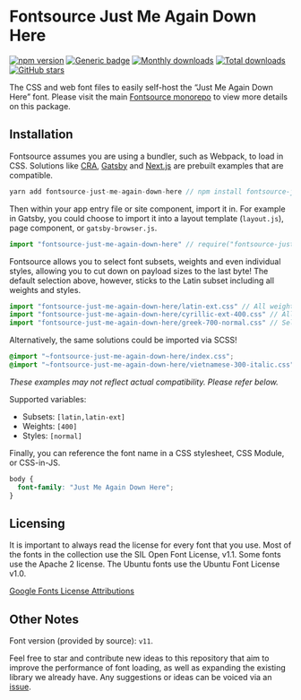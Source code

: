 # Fontsource Just Me Again Down Here

[![npm version](https://badge.fury.io/js/fontsource-just-me-again-down-here.svg)](https://github.com/DecliningLotus/fontsource) [![Generic badge](https://img.shields.io/badge/fontsource-passing-brightgreen)](https://github.com/DecliningLotus/fontsource) [![Monthly downloads](https://badgen.net/npm/dm/fontsource-just-me-again-down-here)](https://github.com/DecliningLotus/fontsource) [![Total downloads](https://badgen.net/npm/dt/fontsource-just-me-again-down-here)](https://github.com/DecliningLotus/fontsource) [![GitHub stars](https://img.shields.io/github/stars/DecliningLotus/fontsource.svg?style=social&label=Star)](https://GitHub.com/DecliningLotus/fontsource/stargazers/)

The CSS and web font files to easily self-host the “Just Me Again Down Here” font. Please visit the main [Fontsource monorepo](https://github.com/DecliningLotus/fontsource) to view more details on this package.

## Installation

Fontsource assumes you are using a bundler, such as Webpack, to load in CSS. Solutions like [CRA](https://create-react-app.dev/), [Gatsby](https://www.gatsbyjs.org/) and [Next.js](https://nextjs.org/) are prebuilt examples that are compatible.

```javascript
yarn add fontsource-just-me-again-down-here // npm install fontsource-just-me-again-down-here
```

Then within your app entry file or site component, import it in. For example in Gatsby, you could choose to import it into a layout template (`layout.js`), page component, or `gatsby-browser.js`.

```javascript
import "fontsource-just-me-again-down-here" // require("fontsource-just-me-again-down-here")
```

Fontsource allows you to select font subsets, weights and even individual styles, allowing you to cut down on payload sizes to the last byte! The default selection above, however, sticks to the Latin subset including all weights and styles.

```javascript
import "fontsource-just-me-again-down-here/latin-ext.css" // All weights and styles included.
import "fontsource-just-me-again-down-here/cyrillic-ext-400.css" // All styles included.
import "fontsource-just-me-again-down-here/greek-700-normal.css" // Select either normal or italic.
```

Alternatively, the same solutions could be imported via SCSS!

```scss
@import "~fontsource-just-me-again-down-here/index.css";
@import "~fontsource-just-me-again-down-here/vietnamese-300-italic.css";
```

_These examples may not reflect actual compatibility. Please refer below._

Supported variables:

- Subsets: `[latin,latin-ext]`
- Weights: `[400]`
- Styles: `[normal]`

Finally, you can reference the font name in a CSS stylesheet, CSS Module, or CSS-in-JS.

```css
body {
  font-family: "Just Me Again Down Here";
}
```

## Licensing

It is important to always read the license for every font that you use.
Most of the fonts in the collection use the SIL Open Font License, v1.1. Some fonts use the Apache 2 license. The Ubuntu fonts use the Ubuntu Font License v1.0.

[Google Fonts License Attributions](https://fonts.google.com/attribution)

## Other Notes

Font version (provided by source): `v11`.

Feel free to star and contribute new ideas to this repository that aim to improve the performance of font loading, as well as expanding the existing library we already have. Any suggestions or ideas can be voiced via an [issue](https://github.com/DecliningLotus/fontsource/issues).
